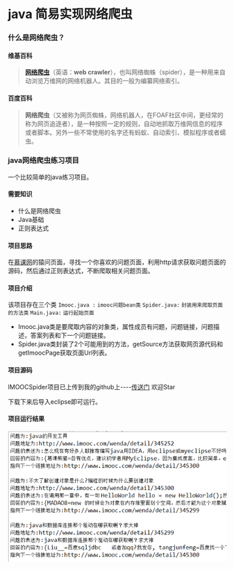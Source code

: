 # java 简易实现网络爬虫

### 什么是网络爬虫？
#### 维基百科
>**[网络爬虫](https://zh.wikipedia.org/wiki/%E7%B6%B2%E8%B7%AF%E7%88%AC%E8%9F%B2)**（英语：**web crawler**），也叫网络蜘蛛（spider），是一种用来自动浏览万维网的网络机器人。其目的一般为编纂网络索引。

#### 百度百科
>**网络爬虫**（又被称为网页蜘蛛，网络机器人，在FOAF社区中间，更经常的称为网页追逐者），是一种按照一定的规则，自动地抓取万维网信息的程序或者脚本。另外一些不常使用的名字还有蚂蚁、自动索引、模拟程序或者蠕虫。

### java网络爬虫练习项目
一个比较简单的java练习项目。
#### 需要知识
* 什么是网络爬虫
* Java基础
* 正则表达式

#### 项目思路
在[慕课网](http://www.imooc.com/wenda)的猿问页面，寻找一个你喜欢的问题页面，利用http请求获取问题页面的源码，然后通过正则表达式，不断爬取相关问题页面。

#### 项目介绍
该项目存在三个类
`Imooc.java :` `imooc问题bean类`
`Spider.java:` `封装用来爬取页面的方法类`
`Main.java:` `运行起始页面`

* Imooc.java类是要爬取内容的对象类，属性成员有问题，问题链接，问题描述，答案列表和下一个问题链接。
* Spider.java类封装了2个可能用到的方法，getSource方法获取网页源代码和getImoocPage获取页面Url列表。

#### 项目源码
IMOOCSpider项目已上传到我的github上----[传送门](https://github.com/HelloWorld521/Java.git)
欢迎Star

下载下来后导入eclipse即可运行。

#### 项目运行结果

![结果.png](./images/result.png)
